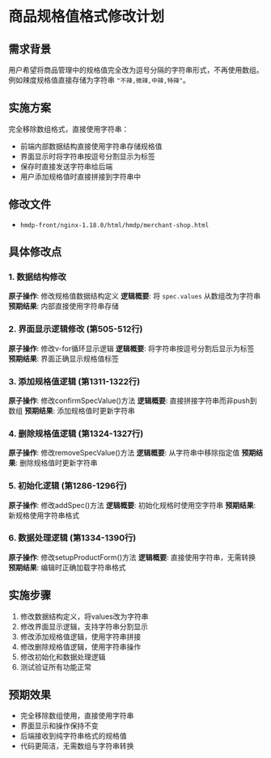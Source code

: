 # 商品规格值格式修改计划

## 需求背景
用户希望将商品管理中的规格值完全改为逗号分隔的字符串形式，不再使用数组。例如辣度规格值直接存储为字符串 `"不辣,微辣,中辣,特辣"`。

## 实施方案
完全移除数组格式，直接使用字符串：
- 前端内部数据结构直接使用字符串存储规格值
- 界面显示时将字符串按逗号分割显示为标签
- 保存时直接发送字符串给后端
- 用户添加规格值时直接拼接到字符串中

## 修改文件
- `hmdp-front/nginx-1.18.0/html/hmdp/merchant-shop.html`

## 具体修改点

### 1. 数据结构修改
**原子操作**: 修改规格值数据结构定义
**逻辑概要**: 将 `spec.values` 从数组改为字符串
**预期结果**: 内部直接使用字符串存储

### 2. 界面显示逻辑修改 (第505-512行)
**原子操作**: 修改v-for循环显示逻辑
**逻辑概要**: 将字符串按逗号分割后显示为标签
**预期结果**: 界面正确显示规格值标签

### 3. 添加规格值逻辑 (第1311-1322行)
**原子操作**: 修改confirmSpecValue()方法
**逻辑概要**: 直接拼接字符串而非push到数组
**预期结果**: 添加规格值时更新字符串

### 4. 删除规格值逻辑 (第1324-1327行)
**原子操作**: 修改removeSpecValue()方法
**逻辑概要**: 从字符串中移除指定值
**预期结果**: 删除规格值时更新字符串

### 5. 初始化逻辑 (第1286-1296行)
**原子操作**: 修改addSpec()方法
**逻辑概要**: 初始化规格时使用空字符串
**预期结果**: 新规格使用字符串格式

### 6. 数据处理逻辑 (第1334-1390行)
**原子操作**: 修改setupProductForm()方法
**逻辑概要**: 直接使用字符串，无需转换
**预期结果**: 编辑时正确加载字符串格式

## 实施步骤
1. 修改数据结构定义，将values改为字符串
2. 修改界面显示逻辑，支持字符串分割显示
3. 修改添加规格值逻辑，使用字符串拼接
4. 修改删除规格值逻辑，使用字符串操作
5. 修改初始化和数据处理逻辑
6. 测试验证所有功能正常

## 预期效果
- 完全移除数组使用，直接使用字符串
- 界面显示和操作保持不变
- 后端接收到纯字符串格式的规格值
- 代码更简洁，无需数组与字符串转换
